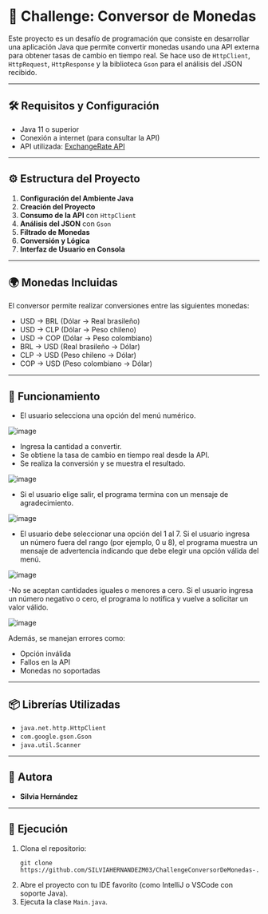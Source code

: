 # 💱 Challenge: Conversor de Monedas

Este proyecto es un desafío de programación que consiste en desarrollar una aplicación Java que permite convertir monedas usando una API externa para obtener tasas de cambio en tiempo real. Se hace uso de `HttpClient`, `HttpRequest`, `HttpResponse` y la biblioteca `Gson` para el análisis del JSON recibido.

---

## 🛠️ Requisitos y Configuración

- Java 11 o superior
- Conexión a internet (para consultar la API)
- API utilizada: [ExchangeRate API](https://www.exchangerate-api.com/)

---

## ⚙️ Estructura del Proyecto

1. **Configuración del Ambiente Java**
2. **Creación del Proyecto**
3. **Consumo de la API** con `HttpClient`
4. **Análisis del JSON** con `Gson`
5. **Filtrado de Monedas**
6. **Conversión y Lógica**
7. **Interfaz de Usuario en Consola**

---

## 🌍 Monedas Incluidas

El conversor permite realizar conversiones entre las siguientes monedas:

- USD → BRL (Dólar → Real brasileño)
- USD → CLP (Dólar → Peso chileno)
- USD → COP (Dólar → Peso colombiano)
- BRL → USD (Real brasileño → Dólar)
- CLP → USD (Peso chileno → Dólar)
- COP → USD (Peso colombiano → Dólar)

---

## 🧠 Funcionamiento

- El usuario selecciona una opción del menú numérico.


![image](https://github.com/user-attachments/assets/c793439c-8362-40b9-831b-b40631a58a38)



- Ingresa la cantidad a convertir.
- Se obtiene la tasa de cambio en tiempo real desde la API.
- Se realiza la conversión y se muestra el resultado.


![image](https://github.com/user-attachments/assets/c32f4f9d-13f8-4b26-959a-88f86504dade)


- Si el usuario elige salir, el programa termina con un mensaje de agradecimiento.


![image](https://github.com/user-attachments/assets/1ca07607-7051-4121-8deb-1f09673c670e)


- El usuario debe seleccionar una opción del 1 al 7. Si el usuario ingresa un número fuera del rango (por ejemplo, 0 u 8), el programa muestra un mensaje de advertencia indicando que debe elegir una opción válida del menú.


![image](https://github.com/user-attachments/assets/9b03c03b-f89b-4495-8bf6-b0517c8fdb7f)


-No se aceptan cantidades iguales o menores a cero. Si el usuario ingresa un número negativo o cero, el programa lo notifica y vuelve a solicitar un valor válido.


![image](https://github.com/user-attachments/assets/064a1d2d-0dac-4b15-8dd4-be12cee9ebed)


Además, se manejan errores como:
- Opción inválida
- Fallos en la API
- Monedas no soportadas

---

## 📦 Librerías Utilizadas

- `java.net.http.HttpClient`
- `com.google.gson.Gson`
- `java.util.Scanner`

---

## 👤 Autora

- **Silvia Hernández**


---

## 🚀 Ejecución

1. Clona el repositorio:
   ```
   git clone https://github.com/SILVIAHERNANDEZM03/ChallengeConversorDeMonedas-.git
   ```
2. Abre el proyecto con tu IDE favorito (como IntelliJ o VSCode con soporte Java).
3. Ejecuta la clase `Main.java`.
